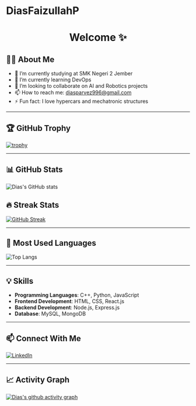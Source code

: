 # DiasFaizullahP
<h1 align="center">Welcome ✨</h1>

## 👨‍💻 About Me
- 🌱 I’m currently studying at SMK Negeri 2 Jember
- 🔭 I’m currently learning DevOps
- 👯 I’m looking to collaborate on AI and Robotics projects
- 📫 How to reach me: diasparvez996@gmail.com
- ⚡ Fun fact: I love hypercars and mechatronic structures

---

## 🏆 GitHub Trophy
[![trophy](https://github-profile-trophy.vercel.app/?username=diasfaizullah&theme=onedark)](https://github.com/ryo-ma/github-profile-trophy)

---

## 📊 GitHub Stats
![Dias's GitHub stats](https://github-readme-stats.vercel.app/api?username=diasfaizullah&show_icons=true&theme=tokyonight)

## 🔥 Streak Stats
[![GitHub Streak](https://streak-stats.demolab.com?user=diasfaizullah&theme=tokyonight)](https://git.io/streak-stats)

---

## 🚀 Most Used Languages
![Top Langs](https://github-readme-stats.vercel.app/api/top-langs/?username=diasfaizullah&layout=compact&theme=tokyonight)

---

## 💡 Skills
- **Programming Languages**: C++, Python, JavaScript
- **Frontend Development**: HTML, CSS, React.js
- **Backend Development**: Node.js, Express.js
- **Database**: MySQL, MongoDB

---

## 📫 Connect With Me
[![LinkedIn](https://img.shields.io/badge/-LinkedIn-blue)](https://www.linkedin.com/in/diasexample)

---

## 📈 Activity Graph
[![Dias's github activity graph](https://github-readme-activity-graph.vercel.app/graph?username=diasfaizullah&theme=tokyo-night)](https://github.com/ashutosh00710/github-readme-activity-graph)

